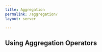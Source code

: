 ```yaml
---
title: Aggregation
permalink: /aggregation/
layout: server

---
```


## Using Aggregation Operators


<!--
## Django Admin MongoDB dashboard

<A pic?>

Djongo dashboard is a web interface integrated with Django Admin for controlling and monitoring the status of the MongoDB server

<What types can I monitor>
Raw SQL support
C binaries for improved performance
Issue analysis and resolution
Change stream cursor 

-->